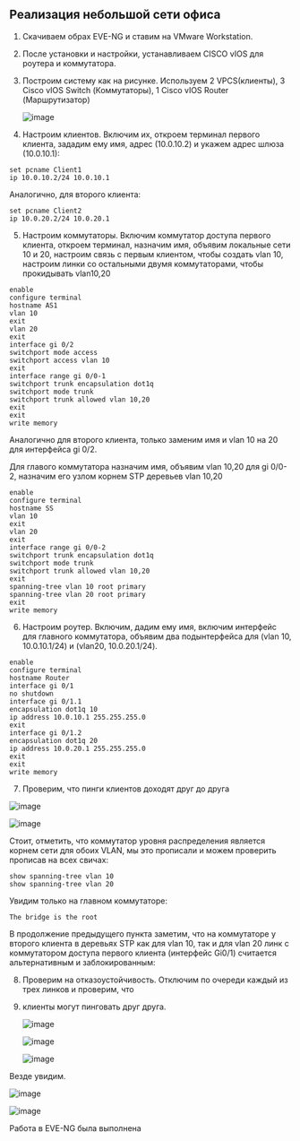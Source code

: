 ## Реализация небольшой сети офиса

1. Скачиваем обрах EVE-NG и ставим на VMware Workstation.

2. После установки и настройки, устанавливаем CISCO vIOS для роутера и коммутатора.

3. Построим систему как на рисунке. Используем 2 VPCS(клиенты), 3 Cisco vIOS Switch (Коммутаторы), 1 Cisco vIOS Router (Маршрутизатор)

   ![image](https://github.com/Frunze49/LiitleNet/assets/88929713/9716b944-6aa6-4fce-a0f0-b37e3378c8d1)

4. Настроим клиентов. Включим их, откроем терминал первого клиента, зададим ему имя, адрес (10.0.10.2) и укажем адрес шлюза (10.0.10.1):
```
set pcname Client1
ip 10.0.10.2/24 10.0.10.1
```
Аналогично, для второго клиента:
```
set pcname Client2
ip 10.0.20.2/24 10.0.20.1
```

5. Настроим коммутаторы. Включим коммутатор доступа первого клиента,
откроем терминал, назначим имя, объявим локальные сети 10 и 20, настроим связь с первым клиентом,
чтобы создать vlan 10, настроим линки со остальными двумя коммутаторами, чтобы прокидывать vlan10,20

```
enable
configure terminal
hostname AS1
vlan 10
exit
vlan 20
exit
interface gi 0/2
switchport mode access
switchport access vlan 10
exit
interface range gi 0/0-1
switchport trunk encapsulation dot1q
switchport mode trunk
switchport trunk allowed vlan 10,20
exit
exit
write memory
```
Аналогично для второго клиента, только заменим имя и vlan 10 на 20 для интерфейса gi 0/2.

Для главого коммутатора назначим имя, объявим vlan 10,20 для gi 0/0-2,
назначим его узлом корнем STP деревьев vlan 10,20

```
enable
configure terminal
hostname SS
vlan 10
exit
vlan 20
exit
interface range gi 0/0-2
switchport trunk encapsulation dot1q
switchport mode trunk
switchport trunk allowed vlan 10,20
exit
spanning-tree vlan 10 root primary
spanning-tree vlan 20 root primary
exit
write memory
```

6. Настроим роутер. Включим, дадим ему имя, включим интерфейс для главного коммутатора,
объявим два подынтерфейса для (vlan 10, 10.0.10.1/24) и (vlan20, 10.0.20.1/24).
```
enable
configure terminal
hostname Router
interface gi 0/1
no shutdown
interface gi 0/1.1
encapsulation dot1q 10
ip address 10.0.10.1 255.255.255.0
exit
interface gi 0/1.2
encapsulation dot1q 20
ip address 10.0.20.1 255.255.255.0
exit
exit
write memory
```

7. Проверим, что пинги клиентов доходят друг до друга

![image](https://github.com/Frunze49/LiitleNet/assets/88929713/5c3d87c3-f1e7-450c-a1d9-8bfdfa3b148b)

![image](https://github.com/Frunze49/LiitleNet/assets/88929713/0c635cdc-9c9d-4fb5-91fa-ff06294c55fd)

Стоит, отметить, что коммутатор уровня распределения является корнем сети для обоих VLAN, мы это прописали и можем проверить прописав на всех свичах:

```
show spanning-tree vlan 10
show spanning-tree vlan 20
```

Увидим только на главном коммутаторе:

```
The bridge is the root
```

В продолжение предыдущего пункта заметим, что на коммутаторе у второго клиента в деревьях STP как для vlan 10, так и для vlan 20 линк c коммутатором доступа первого клиента (интерфейс Gi0/1) считается альтернативным и заблокированным:

8. Проверим на отказоустойчивость. Отключим по очереди каждый из трех линков и проверим, что
9. клиенты могут пинговать друг друга.

   ![image](https://github.com/Frunze49/LiitleNet/assets/88929713/72a22eb1-26c0-4685-948e-658a72fa7f7d)

   ![image](https://github.com/Frunze49/LiitleNet/assets/88929713/a31aa101-87c8-4ebb-989d-e6efe1405473)

   ![image](https://github.com/Frunze49/LiitleNet/assets/88929713/a345b3ae-c81f-4098-ac5f-8c05a42aec97)


Везде увидим.

![image](https://github.com/Frunze49/LiitleNet/assets/88929713/2eb8c5b3-0169-41cf-b1ea-e6737aecbd96)

![image](https://github.com/Frunze49/LiitleNet/assets/88929713/2b2c59d2-f526-4134-9aa8-225f4d8797cc)

Работа в EVE-NG была выполнена